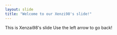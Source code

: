 ```yaml
---
layout: slide
title: "Welcome to our Xenzi98's slide!"
---
```

This is Xenzai98's slide
Use the left arrow to go back!
